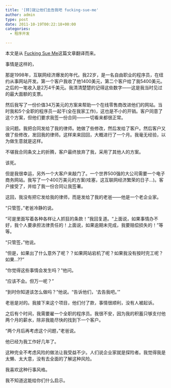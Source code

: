 ```yaml
---
title: '[转]就让他们去告我吧 fucking-sue-me'
author: admin
type: post
date: 2011-10-19T00:22:18+00:00
categories:
  - 程序开发

---
```

本文是从 [Fucking Sue Me][1]这篇文章翻译而来。

事情是这样的，

那是1998年，互联网经济爆发的年代。我22岁，是一名自由职业的程序员，在纽约从事网站开发。第一个客户我收了他1400美元，第二个客户给了我5400美元。之后的一笔收入是2万4千美元。我清清楚楚的记得这些数字——这是我当时见过的最大面额的支票。

<!--more-->
然后我写了一份价值34万美元的方案来帮助一个在线零售商改进他们的网站。当时我和5个全职的程序员一起干(全在我家工作)，这也是不小的开销。客户同意了这个方案，但他们要求我签一份合同——一切看来都很正常。

没问题。我把合同发给了我的律师。她做了些修改，然后发给了客户。然后客户又做了些修改，发回我的律师。这样来来回回，大概进行了一个月。我毫无经验，以为做生意就是这样。

不堪我合同条文上的折腾，客户最终放弃了我，采用了其他人的方案。

该死。

但是我很幸运，另外一个大客户来敲门了。一个世界500强的大公司需要一个电子商务网站。我写了一个400万美元的方案(哇塞，这互联网经济繁荣的日子…)。客户接受了，并给了我一份合同让我签署。

这回，我没有把它发给我的律师，而是发给了我的老爸——他是一个老企业家。

“只管签，”老爸冷静的说。

“可是里面写着各种各样让人抓狂的条款！”我回复道。“上面说，如果事情办不好，我个人要承担法律责任的！上面说，如果逾期未完成，我要赔偿损失的！”等等。

“只管签，”他说。

“但是，如果出了什么意外了呢？？如果网站宕机了呢？如果我没有按时完工呢？如果…??”

“你觉得这些事情会发生吗？”他问。

“应该不会。但万一呢？”

“到时你知道该怎么做吗？”他说。“告诉他们，‘去告我吧。’”

老爸是对的。我接下来这个项目，他们付了款，事情很顺利，没有人被起诉。

之后有个时间，我需要雇一个全职的程序员。我很不安，因为我的积蓄只够支付他两个月的薪水，除非我能尽快的找到下一个客户。

“两个月后再考虑这个问题，”老爸说。

他已经为我工作好几年了。

这种完全不考虑风险的做法让我受益不少。人们说企业家就是探险者。我觉得我是太懒、太大意，没有去全面的了解这种风险。

我喜欢这种行事风格。

我不知道这能给你们什么启示。

 [1]: http://www.pud.com/post/10103947044/fucking-sue-me